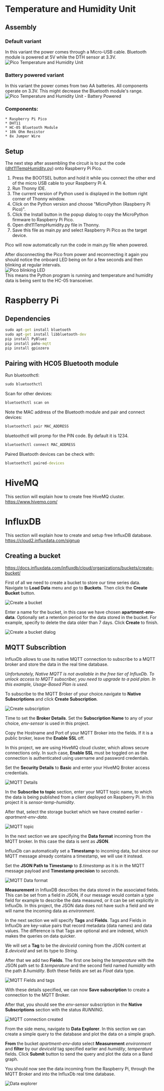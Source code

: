 # Temperature and Humidity Unit
## Assembly
### Default variant
In this variant the power comes through a Micro-USB cable. Bluetooth module is powered at 5V while the DTH sensor at 3.3V.
![Pico Temperature and Humidity Unit](/docs/images/pico-temp-humidity-unit.jpg)

### Battery powered variant
In this variant the power comes from two AA batteries. All components operate on 3.3V. This might decrease the Bluetooth module's range.
![Pico Temperature and Humidity Unit - Battery Powered](/docs/images/pico-temp-humidity-unit-bettery-powered.jpg)

### Components:
    * Raspberry Pi Pico
    * DHT11
    * HC-05 Bluetooth Module
    * 10k Ohm Resistor
    * 8x Jumper Wire


## Setup
The next step after assembling the circuit is to put the code ([dht11TempHumidity.py](/temperature-humidity-unit/dht11TempHumidity.py)) onto Raspberry Pi Pico.
1. Press the BOOTSEL button and hold it while you connect the other end of the micro USB cable to your Raspberry Pi 4.
2. Run Thonny IDE.
3. The current version of Python used is displayed in the bottom right corner of Thonny window.
4. Click on the Python version and choose "MicroPython (Raspberry Pi Pico)".
5. Click the Install button in the popup dialog to copy the MicroPython firmware to Raspberry Pi Pico.
6. Open dht11TempHumidity.py file in Thonny.
7. Save this file as main.py and select Raspberry Pi Pico as the target device.

Pico will now automatically run the code in main.py file when powered.

After disconnecting the Pico from power and reconnecting it again you should notice the onboard LED being on for a few seconds and then blinking at regular intervals. \
![Pico blinking LED](/docs/images/pico-temp-humidity-blinking-led.gif) \
This means the Python program is running and temperature and humidity data is being sent to the HC-05 transceiver.

# Raspberry Pi


## Dependencies
```bat
sudo apt-get install bluetooth
sudo apt-get install libbluetooth-dev
pip install PyBluez
pip install paho-mqtt
pip install gpiozero
```

## Pairing with HC05 Bluetooth module
Run bluetoothctl:
```bat
sudo bluetoothctl
```
Scan for other devices:
```bat
bluetoothctl scan on
```
Note the MAC address of the Bluetooth module and pair and connect devices:
```bat
bluetoothctl pair MAC_ADDRESS
```
bluetoothctl will promp for the PIN code. By default it is 1234.
```bat
bluetoothctl connect MAC_ADDRESS
```
Paired Bluetooth devices can be check with:
```bat
bluetoothctl paired-devices
```

# HiveMQ
This section will explain how to create free HiveMQ cluster. \
https://www.hivemq.com/

# InfluxDB
This section will explain how to create and setup free InfluxDB database. \
https://cloud2.influxdata.com/signup

## Creating a bucket
https://docs.influxdata.com/influxdb/cloud/organizations/buckets/create-bucket/

First of all we need to create a bucket to store our time series data. Navigate to **Load Data** menu and go to **Buckets**. Then click the **Create Bucket** button.

![Create a bucket](/docs/images/influxdb-create-bucket.jpg)

Enter a name for the bucket, in this case we have chosen **apartment-env-data**. Optionally set a retention period for the data stored in the bucket. For example, specify to delete the data older than 7 days. Click **Create** to finish.

![Create a bucket dialog](/docs/images/influxdb-create-bucket-dialog.jpg)


## MQTT Subscribtion

InfluxDb allows to use its native MQTT connection to subscribe to a MQTT broker and store the data in the real time database.

*Unfortunately, Native MQTT is not available in the free tier of InfluxDb. To unlock access to MQTT subscriber, you need to upgrade to a paid plan. In this example, Usage-Based Plan is used.*

To subscribe to the MQTT Broker of your choice.navigate to **Native Subscriptions** and click **Create Subscription**.

![Create subscription](/docs/images/influxdb-create-subscription.jpg)

Time to set the **Broker Details**. Set the **Subscription Name** to any of your choice, *env-sensor* is used in this project.

Copy the Hostname and Port of your MQTT Broker into the fields. If it is a public broker, leave the **Enable SSL** off.

In this project, we are using HiveMQ cloud cluster, which allows secure connections only. In such case, **Enable SSL** must be toggled on as the connection is authenticated using username and password credentials.

Set the **Security Details** to **Basic** and enter your HiveMQ Broker access credentials.

![MQTT Details](/docs/images/influxdb-create-mqtt-details.jpg)

In the **Subscribe to topic** section, enter your MQTT topic name, to which the data is being published from a client deployed on Raspberry Pi. In this project it is *sensor-temp-humidity*.

After that, select the storage bucket which we have created earlier - *apartment-env-data*.

![MQTT topic](/docs/images/influxdb-create-mqtt-topic.jpg)

In the next section we are specifying the **Data format** incoming from the MQTT broker. In this case the data is sent as **JSON**.

InfluxDb can automatically set a **Timestamp** to incoming data, but since our MQTT message already contains a timestamp, we will use it instead.

Set the **JSON Path to Timestamp** to *$.timestamp* as it is in the MQTT message payload and **Timestamp precision** to *seconds*.

![MQTT Data format](/docs/images/influxdb-create-mqtt-dataformat.jpg)

**Measurement** in InfluxDB describes the data stored in the associated fields. This can be set from a field in JSON, if our message would contain a *type* field for example to describe the data measured, or it can be set explicitly in InfluxDb. In this project, the JSON data does not have such a field and we will name the incoming data as *environment*.

In the next section we will specify **Tags** and **Fields**. Tags and Fields in InfluxDb are key-value pairs that record metadata (data names) and data values. The difference is that Tags are optional and are indexed, which makes the queries on data quicker.

We will set a **Tag** to be the *deviceId* coming from the JSON content at *\$.deviceId* and set its type to *String*.

After that we add two **Fields**. The first one being the *temperature* with the JSON path set to *\$.temperature* and the second field named *humidity* with the path *\$.humidity*. Both these fields are set as *Float* data type.

![MQTT Fields and tags](/docs/images/influxdb-create-mqtt-fields-tags.jpg)

With these details specified, we can now **Save subscription** to create a connection to the MQTT Broker.

After that, you should see the *env-sensor* subscription in the **Native Subscriptions** section with the status *RUNNING*.

![MQTT connection created](/docs/images/influxdb-create-mqtt-created.jpg)

From the side menu, navigate to **Data Explorer**. In this section we can create a simple query to the database and plot the data on a simple graph.

**From** the bucket *apartment-env-data* select **Measurement** *environment* and **filter** by our *deviceId* tag specified earlier and *humidity*, *temperature* fields. Click **Submit** button to send the query and plot the data on a Band graph.

You should now see the data incoming from the Raspberry Pi, through the MQTT Broker and into the InfluxDb real time database.

![Data explorer](/docs/images/influxdb-data-explorer.jpg)

